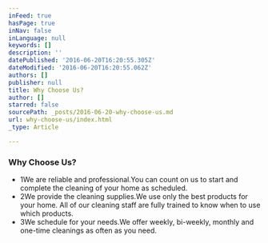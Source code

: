 ```yaml
---
inFeed: true
hasPage: true
inNav: false
inLanguage: null
keywords: []
description: ''
datePublished: '2016-06-20T16:20:55.305Z'
dateModified: '2016-06-20T16:20:55.062Z'
authors: []
publisher: null
title: Why Choose Us?
author: []
starred: false
sourcePath: _posts/2016-06-20-why-choose-us.md
url: why-choose-us/index.html
_type: Article

---
```

### Why Choose Us?

* 1We are reliable and professional.You can count on us to start and complete the cleaning of your home as scheduled.
* 2We provide the cleaning supplies.We use only the best products for your home. All of our cleaning staff are fully trained to know when to use which products.
* 3We schedule for your needs.We offer weekly, bi-weekly, monthly and one-time cleanings as often as you need.